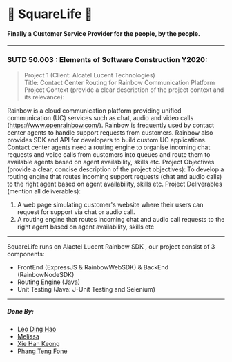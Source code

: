 # 🔲 SquareLife 🔲
#### Finally a Customer Service Provider for the people, by the people.
------
### SUTD 50.003 : Elements of Software Construction Y2020: 
> Project 1 (Client: Alcatel Lucent Technologies)  
> Title: Contact Center Routing for Rainbow Communication Platform  
> Project Context (provide a clear description of the project context and its relevance):

Rainbow is a cloud communication platform providing unified communication (UC) services such as chat, audio and video calls (https://www.openrainbow.com/). Rainbow is frequently used by contact center agents to handle support requests from customers. Rainbow also provides SDK and API for developers to build custom UC applications. Contact center agents need a routing engine to organise incoming chat requests and voice calls from customers into queues and route them to available agents based on agent availability, skills etc. Project	 Objectives	 (provide	 a	 clear,	 concise	 description	 of	 the project objectives): To develop a routing engine that routes incoming support requests (chat and audio calls) to the right agent based on agent availability, skills etc. Project	Deliverables (mention all deliverables): 
1. A web page simulating customer's website where their users can request for
support via chat or audio call.
2. A routing engine that routes incoming chat and audio call requests to the right
agent based on agent availability, skills etc
------
SquareLife runs on Alactel Lucent Rainbow SDK , our project consist of 3 components:
- FrontEnd (ExpressJS & RainbowWebSDK) & BackEnd (RainbowNodeSDK)
- Routing Engine (Java)
- Unit Testing (Java: J-Unit Testing and Selenium)
------
##### Done By:
- [Leo Ding Hao](https://github.com/leo-dh)
- [Melissa](https://github.com/Melissaa12)
- [Xie Han Keong](https://github.com/han-keong)
- [Phang Teng Fone](https://github.com/tengfone)
